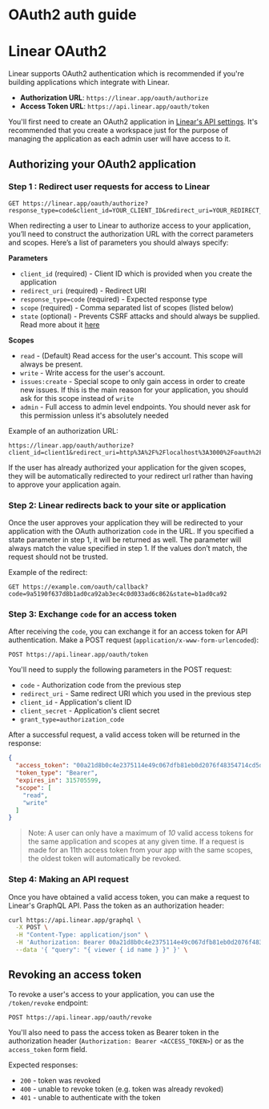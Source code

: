 # OAuth2 auth guide

# Linear OAuth2

Linear supports OAuth2 authentication which is recommended if you're building applications which integrate with Linear.

- **Authorization URL**: `https://linear.app/oauth/authorize`
- **Access Token URL**: `https://api.linear.app/oauth/token`

You'll first need to create an OAuth2 application in [Linear's API settings](https://linear.app/settings/api). It's recommended that you create a workspace just for the purpose of managing the application as each admin user will have access to it.

## Authorizing your OAuth2 application

### Step 1 : Redirect user requests for access to Linear

```
GET https://linear.app/oauth/authorize?response_type=code&client_id=YOUR_CLIENT_ID&redirect_uri=YOUR_REDIRECT_URL&state=SECURE_RANDOM&scope=read
```

When redirecting a user to Linear to authorize access to your application, you’ll need to construct the authorization URL with the correct parameters and scopes. Here’s a list of parameters you should always specify:

**Parameters**

- `client_id` (required) - Client ID which is provided when you create the application
- `redirect_uri` (required) - Redirect URI
- `response_type=code` (required) - Expected response type
- `scope` (required) - Comma separated list of scopes (listed below)
- `state` (optional) - Prevents CSRF attacks and should always be supplied. Read more about it [here](https://auth0.com/docs/protocols/state-parameters)

**Scopes**

- `read` - (Default) Read access for the user's account. This scope will always be present.
- `write` - Write access for the user's account.
- `issues:create` - Special scope to only gain access in order to create new issues. If this is the main reason for your application, you should ask for this scope instead of `write`
- `admin` - Full access to admin level endpoints. You should never ask for this permission unless it's absolutely needed

Example of an authorization URL:

```
https://linear.app/oauth/authorize?client_id=client1&redirect_uri=http%3A%2F%2Flocalhost%3A3000%2Foauth%2Fcallback&response_type=code&scope=read,write
```

If the user has already authorized your application for the given scopes, they will be automatically redirected to your redirect url rather than having to approve your application again.

### Step 2: Linear redirects back to your site or application

Once the user approves your application they will be redirected to your application with the OAuth authorization `code` in the URL. If you specified a state parameter in step 1, it will be returned as well. The parameter will always match the value specified in step 1. If the values don’t match, the request should not be trusted.

Example of the redirect:

```
GET https://example.com/oauth/callback?code=9a5190f637d8b1ad0ca92ab3ec4c0d033ad6c862&state=b1ad0ca92
```

### Step 3: Exchange `code` for an access token

After receiving the `code`, you can exchange it for an access token for API authentication. Make a POST request (`application/x-www-form-urlencoded`):

```
POST https://api.linear.app/oauth/token
```

You'll need to supply the following parameters in the POST request:

- `code` - Authorization code from the previous step
- `redirect_uri` - Same redirect URI which you used in the previous step
- `client_id` - Application's client ID
- `client_secret` - Application's client secret
- `grant_type=authorization_code`

After a successful request, a valid access token will be returned in the response:

```json
{
  "access_token": "00a21d8b0c4e2375114e49c067dfb81eb0d2076f48354714cd5df984d87b67cc",
  "token_type": "Bearer",
  "expires_in": 315705599,
  "scope": [
    "read",
    "write"
  ]
}
```
> Note: A user can only have a maximum of *10* valid access tokens for the same application and scopes at any given time. If a request is made for an 11th access token from your app with the same scopes, the oldest token will automatically be revoked.

### Step 4: Making an API request

Once you have obtained a valid access token, you can make a request to Linear's GraphQL API. Pass the token as an authorization header:

```bash
curl https://api.linear.app/graphql \
  -X POST \
  -H "Content-Type: application/json" \
  -H 'Authorization: Bearer 00a21d8b0c4e2375114e49c067dfb81eb0d2076f48354714cd5df984d87b67cc' \
  --data '{ "query": "{ viewer { id name } }" }' \
```

## Revoking an access token

To revoke a user's access to your application, you can use the `/token/revoke` endpoint:

```
POST https://api.linear.app/oauth/revoke
```

You'll also need to pass the access token as Bearer token in the authorization header (`Authorization: Bearer <ACCESS_TOKEN>`) or as the `access_token` form field.

Expected responses:

- `200` - token was revoked
- `400` - unable to revoke token (e.g. token was already revoked)
- `401` - unable to authenticate with the token

